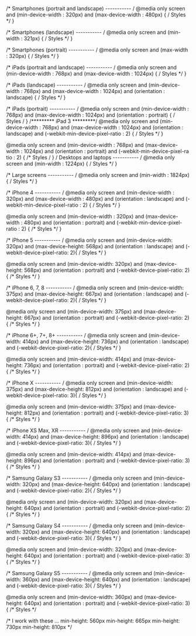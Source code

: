 /* Smartphones (portrait and landscape) ----------- / @media only screen and (min-device-width : 320px) and (max-device-width : 480px) { / Styles */ }

/* Smartphones (landscape) ----------- / @media only screen and (min-width : 321px) { / Styles */ }

/* Smartphones (portrait) ----------- / @media only screen and (max-width : 320px) { / Styles */ }

/* iPads (portrait and landscape) ----------- / @media only screen and (min-device-width : 768px) and (max-device-width : 1024px) { / Styles */ }

/* iPads (landscape) ----------- / @media only screen and (min-device-width : 768px) and (max-device-width : 1024px) and (orientation : landscape) { / Styles */ }

/* iPads (portrait) ----------- / @media only screen and (min-device-width : 768px) and (max-device-width : 1024px) and (orientation : portrait) { / Styles / } /********* iPad 3 *********/ @media only screen and (min-device-width : 768px) and (max-device-width : 1024px) and (orientation : landscape) and (-webkit-min-device-pixel-ratio : 2) { / Styles */ }

@media only screen and (min-device-width : 768px) and (max-device-width : 1024px) and (orientation : portrait) and (-webkit-min-device-pixel-ra tio : 2) { /* Styles / } / Desktops and laptops ----------- / @media only screen and (min-width : 1224px) { / Styles */ }

/* Large screens ----------- / @media only screen and (min-width : 1824px) { / Styles */ }

/* iPhone 4 ----------- / @media only screen and (min-device-width : 320px) and (max-device-width : 480px) and (orientation : landscape) and (-webkit-min-device-pixel-ratio : 2) { / Styles */ }

@media only screen and (min-device-width : 320px) and (max-device-width : 480px) and (orientation : portrait) and (-webkit-min-device-pixel-ratio : 2) { /* Styles */ }

/* iPhone 5 ----------- / @media only screen and (min-device-width: 320px) and (max-device-height: 568px) and (orientation : landscape) and (-webkit-device-pixel-ratio: 2){ / Styles */ }

@media only screen and (min-device-width: 320px) and (max-device-height: 568px) and (orientation : portrait) and (-webkit-device-pixel-ratio: 2){ /* Styles */ }

/* iPhone 6, 7, 8 ----------- / @media only screen and (min-device-width: 375px) and (max-device-height: 667px) and (orientation : landscape) and (-webkit-device-pixel-ratio: 2){ / Styles */ }

@media only screen and (min-device-width: 375px) and (max-device-height: 667px) and (orientation : portrait) and (-webkit-device-pixel-ratio: 2){ /* Styles */ }

/* iPhone 6+, 7+, 8+ ----------- / @media only screen and (min-device-width: 414px) and (max-device-height: 736px) and (orientation : landscape) and (-webkit-device-pixel-ratio: 2){ / Styles */ }

@media only screen and (min-device-width: 414px) and (max-device-height: 736px) and (orientation : portrait) and (-webkit-device-pixel-ratio: 2){ /* Styles */ }

/* iPhone X ----------- / @media only screen and (min-device-width: 375px) and (max-device-height: 812px) and (orientation : landscape) and (-webkit-device-pixel-ratio: 3){ / Styles */ }

@media only screen and (min-device-width: 375px) and (max-device-height: 812px) and (orientation : portrait) and (-webkit-device-pixel-ratio: 3){ /* Styles */ }

/* iPhone XS Max, XR ----------- / @media only screen and (min-device-width: 414px) and (max-device-height: 896px) and (orientation : landscape) and (-webkit-device-pixel-ratio: 3){ / Styles */ }

@media only screen and (min-device-width: 414px) and (max-device-height: 896px) and (orientation : portrait) and (-webkit-device-pixel-ratio: 3){ /* Styles */ }

/* Samsung Galaxy S3 ----------- / @media only screen and (min-device-width: 320px) and (max-device-height: 640px) and (orientation : landscape) and (-webkit-device-pixel-ratio: 2){ / Styles */ }

@media only screen and (min-device-width: 320px) and (max-device-height: 640px) and (orientation : portrait) and (-webkit-device-pixel-ratio: 2){ /* Styles */ }

/* Samsung Galaxy S4 ----------- / @media only screen and (min-device-width: 320px) and (max-device-height: 640px) and (orientation : landscape) and (-webkit-device-pixel-ratio: 3){ / Styles */ }

@media only screen and (min-device-width: 320px) and (max-device-height: 640px) and (orientation : portrait) and (-webkit-device-pixel-ratio: 3){ /* Styles */ }

/* Samsung Galaxy S5 ----------- / @media only screen and (min-device-width: 360px) and (max-device-height: 640px) and (orientation : landscape) and (-webkit-device-pixel-ratio: 3){ / Styles */ }

@media only screen and (min-device-width: 360px) and (max-device-height: 640px) and (orientation : portrait) and (-webkit-device-pixel-ratio: 3){ /* Styles */

/*
I work with these ...
min-height: 560px
min-height: 665px
min-height: 730px
min-height: 810px
*/